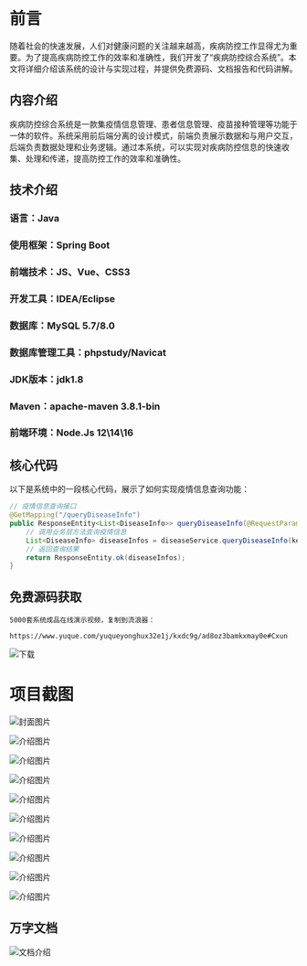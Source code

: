 # 前言

随着社会的快速发展，人们对健康问题的关注越来越高，疾病防控工作显得尤为重要。为了提高疾病防控工作的效率和准确性，我们开发了“疾病防控综合系统”。本文将详细介绍该系统的设计与实现过程，并提供免费源码、文档报告和代码讲解。

## 内容介绍

疾病防控综合系统是一款集疫情信息管理、患者信息管理、疫苗接种管理等功能于一体的软件。系统采用前后端分离的设计模式，前端负责展示数据和与用户交互，后端负责数据处理和业务逻辑。通过本系统，可以实现对疾病防控信息的快速收集、处理和传递，提高防控工作的效率和准确性。

## 技术介绍

### 语言：Java

### 使用框架：Spring Boot

### 前端技术：JS、Vue、CSS3

### 开发工具：IDEA/Eclipse

### 数据库：MySQL 5.7/8.0

### 数据库管理工具：phpstudy/Navicat

### JDK版本：jdk1.8

### Maven：apache-maven 3.8.1-bin

### 前端环境：Node.Js 12\14\16

## 核心代码

以下是系统中的一段核心代码，展示了如何实现疫情信息查询功能：

```java
// 疫情信息查询接口
@GetMapping("/queryDiseaseInfo")
public ResponseEntity<List<DiseaseInfo>> queryDiseaseInfo(@RequestParam("keyword") String keyword) {
    // 调用业务层方法查询疫情信息
    List<DiseaseInfo> diseaseInfos = diseaseService.queryDiseaseInfo(keyword);
    // 返回查询结果
    return ResponseEntity.ok(diseaseInfos);
}
```

## 免费源码获取

```
5000套系统成品在线演示视频，复制到流浪器： 
```
```
https://www.yuque.com/yuqueyonghux32e1j/kxdc9g/ad8oz3bamkxmay0e#Cxun
```
![下载](https://img12.360buyimg.com/ddimg/jfs/t1/339687/11/1349/28408/68ad865fF412d7877/adaa650483a100f2.jpg)

# 项目截图

![封面图片](https://img12.360buyimg.com/ddimg/jfs/t1/297898/39/14474/135050/689db3e6F2aa9ade9/82beb2d715c3662e.jpg)

![介绍图片](https://img11.360buyimg.com/ddimg/jfs/t1/317527/28/24656/73199/689db3c4Fbe0f20be/3760e380a271060d.jpg)

![介绍图片](https://img13.360buyimg.com/ddimg/jfs/t1/307670/35/26385/102432/689db3c5Fbcc6abba/bc4023b690f5e208.jpg)

![介绍图片](https://img10.360buyimg.com/ddimg/jfs/t1/302679/19/26838/44081/689db3c5F07314752/cd0dda2c89dd4387.jpg)

![介绍图片](https://img12.360buyimg.com/ddimg/jfs/t1/306606/4/26208/49369/689db3c6F505afd4c/b4be6bc1162af94c.jpg)

![介绍图片](https://img14.360buyimg.com/ddimg/jfs/t1/292369/20/27250/38705/689db3c6Fbd7c9f25/4de47006dafd6d96.jpg)

![介绍图片](https://img14.360buyimg.com/ddimg/jfs/t1/326376/32/4418/45381/689db3c7Fcb400502/2bf3252dbe87918f.jpg)

![介绍图片](https://img14.360buyimg.com/ddimg/jfs/t1/309391/32/26313/45868/689db3c8F5fdd0440/8f6102f97146aa47.jpg)

![介绍图片](https://img14.360buyimg.com/ddimg/jfs/t1/310257/11/26324/82353/689db3c8F934be056/88ac39d0a23b8cfc.jpg)

![介绍图片](https://img11.360buyimg.com/ddimg/jfs/t1/317724/4/24552/58379/689db3c9Fab648ce3/fdd5bb8e2742d66a.jpg)


## 万字文档
![文档介绍](https://img14.360buyimg.com/ddimg/jfs/t1/338393/1/3576/156947/68b1ad0cF74dc525c/ff9cd6c574295685.jpg)
